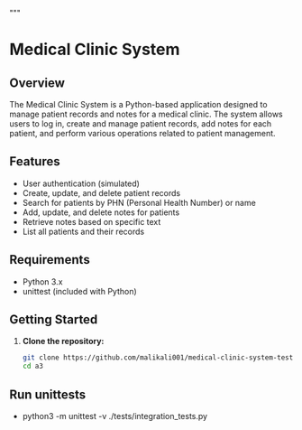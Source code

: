 """
# Medical Clinic System

## Overview

The Medical Clinic System is a Python-based application designed to manage patient records and notes for a medical clinic. The system allows users to log in, create and manage patient records, add notes for each patient, and perform various operations related to patient management.

## Features

- User authentication (simulated)
- Create, update, and delete patient records
- Search for patients by PHN (Personal Health Number) or name
- Add, update, and delete notes for patients
- Retrieve notes based on specific text
- List all patients and their records

## Requirements

- Python 3.x
- unittest (included with Python)

## Getting Started

1. **Clone the repository:**

   ```bash
   git clone https://github.com/malikali001/medical-clinic-system-test-project-.git
   cd a3

## Run unittests
- python3 -m unittest -v ./tests/integration_tests.py
